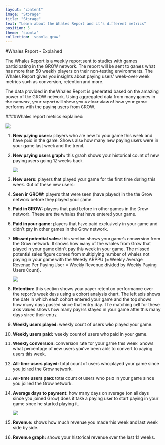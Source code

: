 ```yaml
---
layout: "content"
image: "Storage"
title: "Storage"
text: "Learn about the Whales Report and it's different metrics"
position: 5
theme: 'soomla'
collection: 'soomla_grow'
---
```



#Whales Report - Explained

The Whales Report is a weekly report sent to studios with games participating in the GROW network. The report will be sent to games what has more than 50 weekly players on their non-testing environments. The Whales Report gives you insights about paying users' week-over-week metrics such as conversion, retention and more.

The data provided in the Whales Report is generated based on the amazing power of the GROW network. Using aggregated data from many games in the network, your report will show you a clear view of how your game performs with the paying users from GROW.

####Whales report metrics explained:

   <img src="/img/docs/university/whales-report/WR-1_2.png">

1. **New paying users:** players who are new to your game this week and have paid in the game. Shows also how many new paying users were in your game last week and the trend.
1. **New paying users graph:** this graph shows your historical count of new paying users going 12 weeks back.

   <img src="/img/docs/university/whales-report/WR-3_7.png">

1. **New users:** players that played your game for the first time during this week. Out of these new users:
1. **Seen in GROW:** players that were seen (have played) in the the Grow network before they played your game.
1. **Paid in GROW:** players that paid before in other games in the Grow network. These are the whales that have entered your game.
1. **Paid in your game:** players that have paid exclusively in your game and didn’t pay in other games in the Grow network.
1. **Missed potential sales:** this section shows your game’s conversion from the Grow network. It shows how many of the whales from Grow that played in your game didn't pay this week in your game. The missed potential sales figure comes from multiplying number of whales not paying in your game with the Weekly ARPPU (= Weekly Average Revenue Per Paying User = Weekly Revenue divided by Weekly Paying Users Count).

   <img src="/img/docs/university/whales-report/WR-8_14.png">

1. **Retention:** this section shows your payer retention performance over the report’s week days using a cohort analysis chart. The left axis shows the date in which each cohort entered your game and the top shows how many days passed since that entry day. The matching cell for these axis values shows how many payers stayed in your game after this many days since their entry.
1. **Weekly users played:** weekly count of users who played your game.
1. **Weekly users paid:** weekly count of users who paid in your game.
1. **Weekly conversion:** conversion rate for your game this week. Shows what percentage of new users you’ve been able to convert to paying users this week.
1. **All-time users played:** total count of users who played your game since you joined the Grow network.
1. **All-time users paid:** total count of users who paid in your game since you joined the Grow network.
1. **Average days to payment:** how many days on average (on all days since you joined Grow) does it take a paying user to start paying in your game since he started playing it.

   <img src="/img/docs/university/whales-report/WR-15_16.png">
1. **Revenue:** shows how much revenue you made this week and last week side by side.
1. **Revenue graph:** shows your historical revenue over the last 12 weeks.
